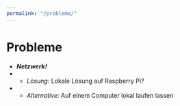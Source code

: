 ```yaml
---
permalink: "/probleme/"
---
```

# Probleme
- **_Netzwerk!_**
- - _Lösung:_ Lokale Lösung auf Raspberry Pi?
- - _Alternative:_ Auf einem Computer lokal laufen lassen
